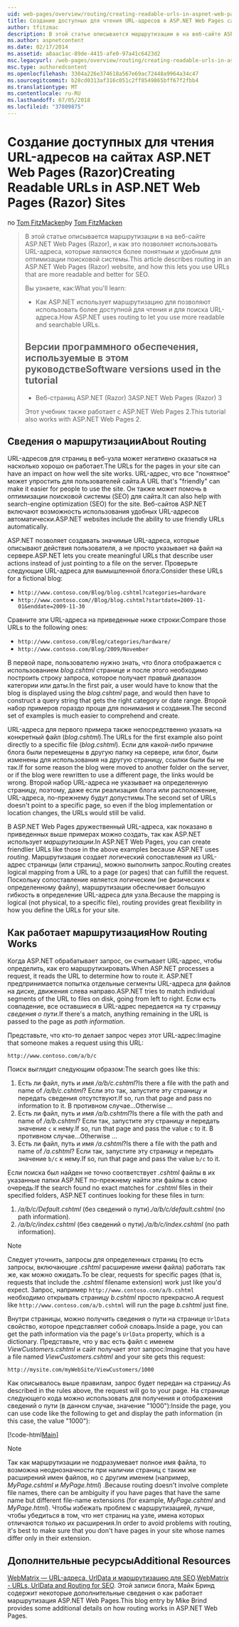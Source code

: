 ```yaml
---
uid: web-pages/overview/routing/creating-readable-urls-in-aspnet-web-pages-sites
title: Создание доступных для чтения URL-адресов в ASP.NET Web Pages сайтов (Razor) | Документация Майкрософт
author: tfitzmac
description: В этой статье описывается маршрутизации в на веб-сайте ASP.NET Web Pages (Razor), и как это позволяет использовать URL-адреса, которые являются более понятным и удобным для оптимизации поисковой системы. Вы будете...
ms.author: aspnetcontent
ms.date: 02/17/2014
ms.assetid: a8aac1ac-89de-4415-afe0-97a41c6423d2
msc.legacyurl: /web-pages/overview/routing/creating-readable-urls-in-aspnet-web-pages-sites
msc.type: authoredcontent
ms.openlocfilehash: 3304a226e374618a567e69ac72448a9964a34c47
ms.sourcegitcommit: b28cd0313af316c051c2ff8549865bff67f2fbb4
ms.translationtype: MT
ms.contentlocale: ru-RU
ms.lasthandoff: 07/05/2018
ms.locfileid: "37809875"
---
```

<a name="creating-readable-urls-in-aspnet-web-pages-razor-sites"></a><span data-ttu-id="1220c-104">Создание доступных для чтения URL-адресов на сайтах ASP.NET Web Pages (Razor)</span><span class="sxs-lookup"><span data-stu-id="1220c-104">Creating Readable URLs in ASP.NET Web Pages (Razor) Sites</span></span>
====================
<span data-ttu-id="1220c-105">по [Tom FitzMacken](https://github.com/tfitzmac)</span><span class="sxs-lookup"><span data-stu-id="1220c-105">by [Tom FitzMacken](https://github.com/tfitzmac)</span></span>

> <span data-ttu-id="1220c-106">В этой статье описывается маршрутизации в на веб-сайте ASP.NET Web Pages (Razor), и как это позволяет использовать URL-адреса, которые являются более понятным и удобным для оптимизации поисковой системы.</span><span class="sxs-lookup"><span data-stu-id="1220c-106">This article describes routing in an ASP.NET Web Pages (Razor) website, and how this lets you use URLs that are more readable and better for SEO.</span></span>
> 
> <span data-ttu-id="1220c-107">Вы узнаете, как:</span><span class="sxs-lookup"><span data-stu-id="1220c-107">What you'll learn:</span></span>
> 
> - <span data-ttu-id="1220c-108">Как ASP.NET использует маршрутизацию для позволяют использовать более доступной для чтения и для поиска URL-адреса.</span><span class="sxs-lookup"><span data-stu-id="1220c-108">How ASP.NET uses routing to let you use more readable and searchable URLs.</span></span>
>   
> 
> ## <a name="software-versions-used-in-the-tutorial"></a><span data-ttu-id="1220c-109">Версии программного обеспечения, используемые в этом руководстве</span><span class="sxs-lookup"><span data-stu-id="1220c-109">Software versions used in the tutorial</span></span>
> 
> 
> - <span data-ttu-id="1220c-110">Веб-страниц ASP.NET (Razor) 3</span><span class="sxs-lookup"><span data-stu-id="1220c-110">ASP.NET Web Pages (Razor) 3</span></span>
>   
> 
> <span data-ttu-id="1220c-111">Этот учебник также работает с ASP.NET Web Pages 2.</span><span class="sxs-lookup"><span data-stu-id="1220c-111">This tutorial also works with ASP.NET Web Pages 2.</span></span>


## <a name="about-routing"></a><span data-ttu-id="1220c-112">Сведения о маршрутизации</span><span class="sxs-lookup"><span data-stu-id="1220c-112">About Routing</span></span>

<span data-ttu-id="1220c-113">URL-адресов для страниц в веб-узла может негативно сказаться на насколько хорошо он работает.</span><span class="sxs-lookup"><span data-stu-id="1220c-113">The URLs for the pages in your site can have an impact on how well the site works.</span></span> <span data-ttu-id="1220c-114">URL-адрес, что все &quot;понятное&quot; может упростить для пользователей сайта.</span><span class="sxs-lookup"><span data-stu-id="1220c-114">A URL that's &quot;friendly&quot; can make it easier for people to use the site.</span></span> <span data-ttu-id="1220c-115">Он также может помочь в оптимизации поисковой системы (SEO) для сайта.</span><span class="sxs-lookup"><span data-stu-id="1220c-115">It can also help with search-engine optimization (SEO) for the site.</span></span> <span data-ttu-id="1220c-116">Веб-сайтов ASP.NET включают возможность использования удобных URL-адресов автоматически.</span><span class="sxs-lookup"><span data-stu-id="1220c-116">ASP.NET websites include the ability to use friendly URLs automatically.</span></span>

<span data-ttu-id="1220c-117">ASP.NET позволяет создавать значимые URL-адреса, которые описывают действия пользователя, а не просто указывает на файл на сервере.</span><span class="sxs-lookup"><span data-stu-id="1220c-117">ASP.NET lets you create meaningful URLs that describe user actions instead of just pointing to a file on the server.</span></span> <span data-ttu-id="1220c-118">Проверьте следующие URL-адреса для вымышленной блога:</span><span class="sxs-lookup"><span data-stu-id="1220c-118">Consider these URLs for a fictional blog:</span></span>

- `http://www.contoso.com/Blog/blog.cshtml?categories=hardware`
- `http://www.contoso.com//Blog/blog.cshtml?startdate=2009-11-01&enddate=2009-11-30`

<span data-ttu-id="1220c-119">Сравните эти URL-адреса на приведенные ниже строки:</span><span class="sxs-lookup"><span data-stu-id="1220c-119">Compare those URLs to the following ones:</span></span>

- `http://www.contoso.com/Blog/categories/hardware/`
- `http://www.contoso.com/Blog/2009/November`

<span data-ttu-id="1220c-120">В первой паре, пользователю нужно знать, что блога отображается с использованием *blog.cshtml* странице и после этого необходимо построить строку запроса, которое получает правый диапазон категории или даты.</span><span class="sxs-lookup"><span data-stu-id="1220c-120">In the first pair, a user would have to know that the blog is displayed using the *blog.cshtml* page, and would then have to construct a query string that gets the right category or date range.</span></span> <span data-ttu-id="1220c-121">Второй набор примеров гораздо проще для понимания и создания.</span><span class="sxs-lookup"><span data-stu-id="1220c-121">The second set of examples is much easier to comprehend and create.</span></span>

<span data-ttu-id="1220c-122">URL-адреса для первого примера также непосредственно указать на конкретный файл (*blog.cshtml*).</span><span class="sxs-lookup"><span data-stu-id="1220c-122">The URLs for the first example also point directly to a specific file (*blog.cshtml*).</span></span> <span data-ttu-id="1220c-123">Если для какой-либо причине блога были перемещены в другую папку на сервере, или блог, были изменены для использования на другую страницу, ссылки были бы не так.</span><span class="sxs-lookup"><span data-stu-id="1220c-123">If for some reason the blog were moved to another folder on the server, or if the blog were rewritten to use a different page, the links would be wrong.</span></span> <span data-ttu-id="1220c-124">Второй набор URL-адреса не указывает на определенную страницу, поэтому, даже если реализация блога или расположение, URL-адреса, по-прежнему будут допустимы.</span><span class="sxs-lookup"><span data-stu-id="1220c-124">The second set of URLs doesn't point to a specific page, so even if the blog implementation or location changes, the URLs would still be valid.</span></span>

<span data-ttu-id="1220c-125">В ASP.NET Web Pages дружественный URL-адреса, как показано в приведенных выше примерах можно создать, так как ASP.NET использует *маршрутизации*.</span><span class="sxs-lookup"><span data-stu-id="1220c-125">In ASP.NET Web Pages, you can create friendlier URLs like those in the above examples because ASP.NET uses *routing*.</span></span> <span data-ttu-id="1220c-126">Маршрутизация создает логический сопоставления из URL-адрес страницы (или страниц), можно выполнить запрос.</span><span class="sxs-lookup"><span data-stu-id="1220c-126">Routing creates logical mapping from a URL to a page (or pages) that can fulfill the request.</span></span> <span data-ttu-id="1220c-127">Поскольку сопоставление является логическим (не физических к определенному файлу), маршрутизации обеспечивает большую гибкость в определение URL-адреса для узла.</span><span class="sxs-lookup"><span data-stu-id="1220c-127">Because the mapping is logical (not physical, to a specific file), routing provides great flexibility in how you define the URLs for your site.</span></span>

## <a name="how-routing-works"></a><span data-ttu-id="1220c-128">Как работает маршрутизация</span><span class="sxs-lookup"><span data-stu-id="1220c-128">How Routing Works</span></span>

<span data-ttu-id="1220c-129">Когда ASP.NET обрабатывает запрос, он считывает URL-адрес, чтобы определить, как его маршрутизировать.</span><span class="sxs-lookup"><span data-stu-id="1220c-129">When ASP.NET processes a request, it reads the URL to determine how to route it.</span></span> <span data-ttu-id="1220c-130">ASP.NET предпринимается попытка отдельные сегменты URL-адреса для файлов на диске, движения слева направо.</span><span class="sxs-lookup"><span data-stu-id="1220c-130">ASP.NET tries to match individual segments of the URL to files on disk, going from left to right.</span></span> <span data-ttu-id="1220c-131">Если есть совпадение, все оставшиеся в URL-адрес передается на ту страницу *сведения о пути*.</span><span class="sxs-lookup"><span data-stu-id="1220c-131">If there's a match, anything remaining in the URL is passed to the page as *path information*.</span></span>

<span data-ttu-id="1220c-132">Представьте, что кто-то делает запрос через этот URL-адрес:</span><span class="sxs-lookup"><span data-stu-id="1220c-132">Imagine that someone makes a request using this URL:</span></span>

`http://www.contoso.com/a/b/c`

<span data-ttu-id="1220c-133">Поиск выглядит следующим образом:</span><span class="sxs-lookup"><span data-stu-id="1220c-133">The search goes like this:</span></span>

1. <span data-ttu-id="1220c-134">Есть ли файл, путь и имя */a/b/c.cshtml*?</span><span class="sxs-lookup"><span data-stu-id="1220c-134">Is there a file with the path and name of */a/b/c.cshtml*?</span></span> <span data-ttu-id="1220c-135">Если это так, запустите эту страницу и передать сведения отсутствуют.</span><span class="sxs-lookup"><span data-stu-id="1220c-135">If so, run that page and pass no information to it.</span></span> <span data-ttu-id="1220c-136">В противном случае...</span><span class="sxs-lookup"><span data-stu-id="1220c-136">Otherwise ...</span></span>
2. <span data-ttu-id="1220c-137">Есть ли файл, путь и имя */a/b.cshtml*?</span><span class="sxs-lookup"><span data-stu-id="1220c-137">Is there a file with the path and name of */a/b.cshtml*?</span></span> <span data-ttu-id="1220c-138">Если так, запустите эту страницу и передать значение `c` к нему.</span><span class="sxs-lookup"><span data-stu-id="1220c-138">If so, run that page and pass the value `c` to it.</span></span> <span data-ttu-id="1220c-139">В противном случае...</span><span class="sxs-lookup"><span data-stu-id="1220c-139">Otherwise …</span></span>
3. <span data-ttu-id="1220c-140">Есть ли файл, путь и имя */a.cshtml*?</span><span class="sxs-lookup"><span data-stu-id="1220c-140">Is there a file with the path and name of */a.cshtml*?</span></span> <span data-ttu-id="1220c-141">Если так, запустите эту страницу и передать значение `b/c` к нему.</span><span class="sxs-lookup"><span data-stu-id="1220c-141">If so, run that page and pass the value `b/c` to it.</span></span>

<span data-ttu-id="1220c-142">Если поиска был найден не точно соответствует *.cshtml* файлы в их указанные папки ASP.NET по-прежнему найти эти файлы в свою очередь:</span><span class="sxs-lookup"><span data-stu-id="1220c-142">If the search found no exact matches for *.cshtml* files in their specified folders, ASP.NET continues looking for these files in turn:</span></span>

1. <span data-ttu-id="1220c-143">*/a/b/c/Default.cshtml* (без сведений о пути).</span><span class="sxs-lookup"><span data-stu-id="1220c-143">*/a/b/c/default.cshtml* (no path information).</span></span>
2. <span data-ttu-id="1220c-144">*/a/b/c/index.cshtml* (без сведений о пути).</span><span class="sxs-lookup"><span data-stu-id="1220c-144">*/a/b/c/index.cshtml* (no path information).</span></span>

> [!NOTE]
> <span data-ttu-id="1220c-145">Следует уточнить, запросы для определенных страниц (то есть запросы, включающие *.cshtml* расширение имени файла) работать так же, как можно ожидать.</span><span class="sxs-lookup"><span data-stu-id="1220c-145">To be clear, requests for specific pages (that is, requests that include the *.cshtml* filename extension) work just like you'd expect.</span></span> <span data-ttu-id="1220c-146">Запрос, например `http://www.contoso.com/a/b.cshtml` необходимо открывать страницу *b.cshtml* просто прекрасно.</span><span class="sxs-lookup"><span data-stu-id="1220c-146">A request like `http://www.contoso.com/a/b.cshtml` will run the page *b.cshtml* just fine.</span></span>


<span data-ttu-id="1220c-147">Внутри страницы, можно получить сведения о пути на странице `UrlData` свойство, которое представляет собой словарь.</span><span class="sxs-lookup"><span data-stu-id="1220c-147">Inside a page, you can get the path information via the page's `UrlData` property, which is a dictionary.</span></span> <span data-ttu-id="1220c-148">Представьте, что у вас есть файл с именем *ViewCustomers.cshtml* и сайт получает этот запрос:</span><span class="sxs-lookup"><span data-stu-id="1220c-148">Imagine that you have a file named *ViewCustomers.cshtml* and your site gets this request:</span></span>

`http://mysite.com/myWebSite/ViewCustomers/1000`

<span data-ttu-id="1220c-149">Как описывалось выше правилам, запрос будет передан на страницу.</span><span class="sxs-lookup"><span data-stu-id="1220c-149">As described in the rules above, the request will go to your page.</span></span> <span data-ttu-id="1220c-150">На странице следующего кода можно использовать для получения и отображения сведений о пути (в данном случае, значение &quot;1000&quot;):</span><span class="sxs-lookup"><span data-stu-id="1220c-150">Inside the page, you can use code like the following to get and display the path information (in this case, the value &quot;1000&quot;):</span></span>

[!code-html[Main](creating-readable-urls-in-aspnet-web-pages-sites/samples/sample1.html)]

> [!NOTE]
> <span data-ttu-id="1220c-151">Так как маршрутизации не подразумевает полное имя файла, то возможна неоднозначности при наличии страниц с таким же расширений имен файлов, но с другим именем (например, *MyPage.cshtml* и *MyPage.html*) .</span><span class="sxs-lookup"><span data-stu-id="1220c-151">Because routing doesn't involve complete file names, there can be ambiguity if you have pages that have the same name but different file-name extensions (for example, *MyPage.cshtml* and *MyPage.html*).</span></span> <span data-ttu-id="1220c-152">Чтобы избежать проблем с маршрутизацией, лучше, чтобы убедиться в том, что нет страниц на узле, имена которых отличаются только их расширения.</span><span class="sxs-lookup"><span data-stu-id="1220c-152">In order to avoid problems with routing, it's best to make sure that you don't have pages in your site whose names differ only in their extension.</span></span>


<a id="Additional_Resources"></a>
## <a name="additional-resources"></a><span data-ttu-id="1220c-153">Дополнительные ресурсы</span><span class="sxs-lookup"><span data-stu-id="1220c-153">Additional Resources</span></span>

<span data-ttu-id="1220c-154">[WebMatrix — URL-адреса, UrlData и маршрутизацию для SEO](http://www.mikesdotnetting.com/Article/165/WebMatrix-URLs-UrlData-and-Routing-for-SEO).</span><span class="sxs-lookup"><span data-stu-id="1220c-154">[WebMatrix - URLs, UrlData and Routing for SEO](http://www.mikesdotnetting.com/Article/165/WebMatrix-URLs-UrlData-and-Routing-for-SEO).</span></span> <span data-ttu-id="1220c-155">Этой записи блога, Майк Бринд содержит некоторые дополнительные сведения о как работает маршрутизация ASP.NET Web Pages.</span><span class="sxs-lookup"><span data-stu-id="1220c-155">This blog entry by Mike Brind provides some additional details on how routing works in ASP.NET Web Pages.</span></span>
